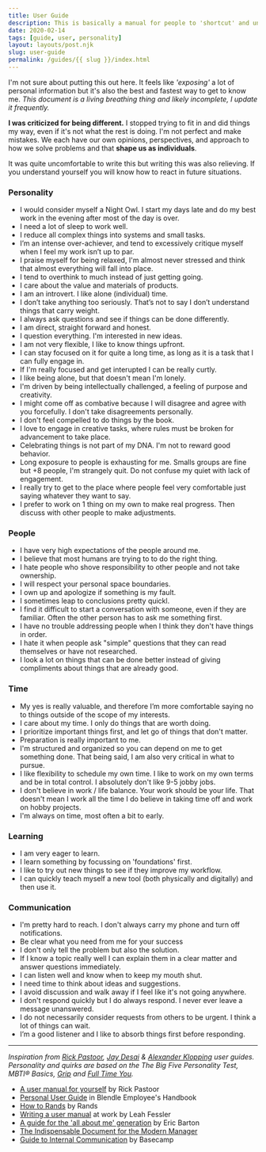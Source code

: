 ```yaml
---
title: User Guide
description: This is basically a manual for people to 'shortcut' and understand my personality, quirks and values.
date: 2020-02-14
tags: [guide, user, personality]
layout: layouts/post.njk
slug: user-guide
permalink: /guides/{{ slug }}/index.html
---
```


I'm not sure about putting this out here. It feels like *'exposing'* a lot of personal information but it's also the best and fastest way to get to know me.  *This document is a living breathing thing and likely incomplete, I update it frequently.*

**I was criticized for being different.** I stopped trying to fit in and did things my way, even if it's not what the rest is doing. I'm not perfect and make mistakes.  We each have our own opinions, perspectives, and approach to how we solve problems and that **shape us as individuals**.

It was quite uncomfortable to write this but writing this was also relieving. If you understand yourself you will know how to react in future situations. 

### Personality
* I would consider myself a Night Owl. I start my days late and do my best work in the evening after most of the day is over.
* I need a lot of sleep to work well.
* I reduce all complex things into systems and small tasks.
* I’m an intense over-achiever, and tend to excessively critique myself when I feel my work isn’t up to par.
* I praise myself for being relaxed, I'm almost never stressed and think that almost everything will fall into place.
* I tend to overthink to much instead of just getting going.
* I care about the value and materials of products.
* I am an introvert. I like alone (individual) time.
* I don’t take anything too seriously. That’s not to say I don’t understand things that carry weight.
* I always ask questions and see if things can be done differently.
* I am direct, straight forward and honest.
* I question everything. I'm interested in new ideas.
* I am not very flexible, I like to know things upfront.
* I can stay focused on it for quite a long time, as long as it is a task that I can fully engage in.
* If I'm really focused and get interupted I can be really curtly. 
* I like being alone, but that doesn't mean I'm lonely.
* I'm driven by being intellectually challenged, a feeling of purpose and creativity.
* I might come off as combative because I will disagree and agree with you forcefully. I don't take disagreements personally.
* I don't feel compelled to do things by the book.
* I love to engage in creative tasks, where rules must be broken for advancement to take place.
* Celebrating things is not part of my DNA. I'm not to reward good behavior. 
* Long exposure to people is exhausting for me. Smalls groups are fine but +8 people, I'm strangely quit. Do not confuse my quiet with lack of engagement.
* I really try to get to the place where people feel very comfortable just saying whatever they want to say.
* I prefer to work on 1 thing on my own to make real progress. Then discuss with other people to make adjustments. 

### People
* I have very high expectations of the people around me.
* I believe that most humans are trying to to do the right thing.
* I hate people who shove responsibility to other people and not take ownership.
* I will respect your personal space boundaries.
* I own up and apologize if something is my fault. 
* I sometimes leap to conclusions pretty quickl.
* I find it difficult to start a conversation with someone, even if they are familiar. Often the other person has to ask me something first.
* I have no trouble addressing people when I think they don't have things in order.
* I hate it when people ask "simple" questions that they can read themselves or have not researched.
* I look a lot on things that can be done better instead of giving compliments about things that are already good.

### Time
* My yes is really valuable, and therefore I’m more comfortable saying no to things outside of the scope of my interests. 
* I care about my time. I only do things that are worth doing.
* I prioritize important things first, and let go of things that don't matter.
* Preparation is really important to me. 
* I'm structured and organized so you can depend on me to get something done. That being said, I am also very critical in what to pursue. 
* I like flexibility to schedule my own time. I like to work on my own terms and be in total control. I absolutely don't like 9-5 jobby jobs.
* I don't believe in work / life balance. Your work should be your life. That doesn't mean I work all the time I do believe in taking time off and work on hobby projects.
* I'm always on time, most often a bit to early.

### Learning
* I am very eager to learn.
* I learn something by focussing on 'foundations' first.
* I like to try out new things to see if they improve my workflow.
* I can quickly teach myself a new tool (both physically and digitally) and then use it.

### Communication
* I'm pretty hard to reach. I don't always carry my phone and turn off notifications. 
* Be clear what you need from me for your success
* I don't only tell the problem but also the solution.
* If I know a topic really well I can explain them in a clear matter and answer questions immediately.
* I can listen well and know when to keep my mouth shut.
* I need time to think about ideas and suggestions.
* I avoid discussion and walk away if I feel like it's not going anywhere.
* I don't respond quickly but I do always respond. I never ever leave a message unanswered.
* I do not necessarily consider requests from others to be urgent. I think a lot of things can wait.
* I’m a good listener and I like to absorb things first before responding.

---

*Inspiration from [Rick Pastoor][rick], [Jay Desai][jay] & [Alexander Klopping][alexander] user guides. Personality and quirks are based on the The Big Five Personality Test, MBTI® Basics, [Grip][grip] and [Full Time You][full].*

* [A user manual for yourself][manual] by Rick Pastoor
* [Personal User Guide][blendle] in Blendle Employee's Handbook
* [How to Rands][rands] by Rands
* [Writing a user manual][user] at work by Leah Fessler
* [A guide for the 'all about me' generation][guide] by Eric Barton
* [The Indispensable Document for the Modern Manager][document]
* [Guide to Internal Communication][internal] by Basecamp

[rick]: https://rickpastoor.com/userguide
[alexander]: https://www.notion.so/Alexander-s-personal-user-guide-48283f8de730407f92e9e413501f9e2e
[jay]: https://firstround.com/review/the-indispensable-document-for-the-modern-manager/
[manual]: https://www.getrevue.co/profile/werkslim/issues/werk-slim-een-gebruikershandleiding-voor-jezelf-120623
[blendle]: https://www.notion.so/Personal-User-Guide-feb1c55eb7ef41e996d32cf214de6731
[full]: https://www.fulltimeyou.co/
[grip]: https://gripboek.nl/
[rands]: https://randsinrepose.com/archives/how-to-rands/
[user]: https://qz.com/1046131/writing-a-user-manual-at-work-makes-teams-less-anxious-and-more-productive/
[guide]: https://www.bbc.com/worklife/article/20170318-writing-the-user-manual-for-yourself
[document]: https://firstround.com/review/the-indispensable-document-for-the-modern-manager/
[internal]: https://basecamp.com/guides/how-we-communicate
